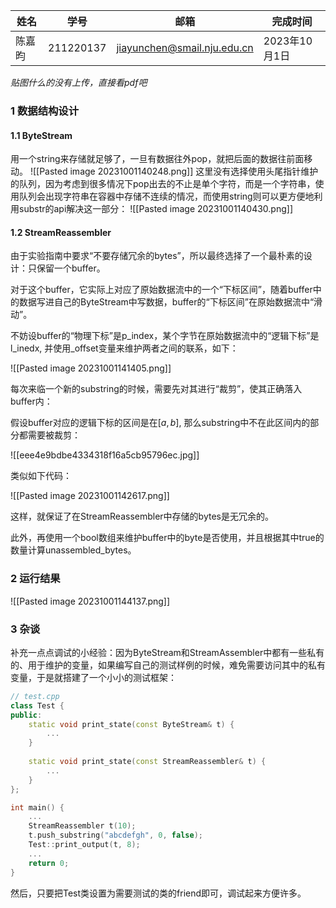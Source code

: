 | 姓名 | 学号  | 邮箱  | 完成时间  |
|------|---|---|---|
|   陈嘉昀   | 211220137  | jiayunchen@smail.nju.edu.cn | 2023年10月1日  |

*贴图什么的没有上传，直接看pdf吧*

### 1 数据结构设计
#### 1.1 ByteStream
用一个string来存储就足够了，一旦有数据往外pop，就把后面的数据往前面移动。
![[Pasted image 20231001140248.png]]
这里没有选择使用头尾指针维护的队列，因为考虑到很多情况下pop出去的不止是单个字符，而是一个字符串，使用队列会出现字符串在容器中存储不连续的情况，而使用string则可以更方便地利用substr的api解决这一部分：
![[Pasted image 20231001140430.png]]

#### 1.2 StreamReassembler
由于实验指南中要求“不要存储冗余的bytes”，所以最终选择了一个最朴素的设计：只保留一个buffer。

对于这个buffer，它实际上对应了原始数据流中的一个“下标区间”，随着buffer中的数据写进自己的ByteStream中写数据，buffer的“下标区间”在原始数据流中“滑动”。

不妨设buffer的“物理下标”是p_index，某个字节在原始数据流中的“逻辑下标”是l_inedx, 并使用_offset变量来维护两者之间的联系，如下：

![[Pasted image 20231001141405.png]]

每次来临一个新的substring的时候，需要先对其进行“裁剪”，使其正确落入buffer内：

假设buffer对应的逻辑下标的区间是在$[a, b]$, 那么substring中不在此区间内的部分都需要被裁剪：


![[eee4e9bdbe4334318f16a5cb95796ec.jpg]]

类似如下代码：

![[Pasted image 20231001142617.png]]

这样，就保证了在StreamReassembler中存储的bytes是无冗余的。

此外，再使用一个bool数组来维护buffer中的byte是否使用，并且根据其中true的数量计算unassembled_bytes。


### 2 运行结果

![[Pasted image 20231001144137.png]]

### 3 杂谈
补充一点点调试的小经验：因为ByteStream和StreamAssembler中都有一些私有的、用于维护的变量，如果编写自己的测试样例的时候，难免需要访问其中的私有变量，于是就搭建了一个小小的测试框架：

```cpp
// test.cpp
class Test {
public:
    static void print_state(const ByteStream& t) {
		...
    }
  
    static void print_state(const StreamReassembler& t) {
		...
    }
};

int main() {
	...
    StreamReassembler t(10);
    t.push_substring("abcdefgh", 0, false);
    Test::print_output(t, 8);
    ...
    return 0;
}
```

然后，只要把Test类设置为需要测试的类的friend即可，调试起来方便许多。